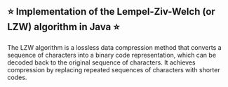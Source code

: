 

<h2> ⭐️ Implementation of the Lempel-Ziv-Welch (or LZW) algorithm in Java ⭐️ </h2>
<p> The LZW algorithm is a lossless data compression method that converts a sequence of characters into a binary code representation, which can be decoded back to the original sequence of characters. It achieves compression by replacing repeated sequences of characters with shorter codes.</p>
